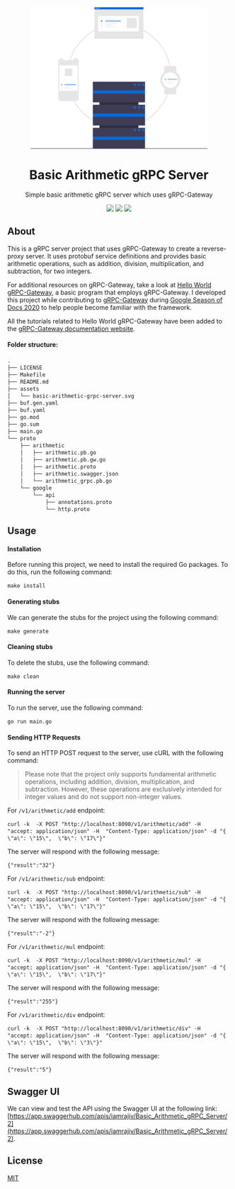 <div align="center">
<img src="assets/basic-arithmetic-grpc-server.svg" height="auto" width="400" />
<br />
<h1>Basic Arithmetic gRPC Server</h1>
<p>
Simple basic arithmetic gRPC server which uses gRPC-Gateway
</p>
<a href="https://github.com/iamrajiv/basic-arithmetic-grpc-server/network/members"><img src="https://img.shields.io/github/forks/iamrajiv/basic-arithmetic-grpc-server?color=0969da&style=for-the-badge" height="auto" width="auto" /></a>
<a href="https://github.com/iamrajiv/basic-arithmetic-grpc-server/stargazers"><img src="https://img.shields.io/github/stars/iamrajiv/basic-arithmetic-grpc-server?color=0969da&style=for-the-badge" height="auto" width="auto" /></a>
<a href="https://github.com/iamrajiv/basic-arithmetic-grpc-server/blob/main/LICENSE"><img src="https://img.shields.io/github/license/iamrajiv/basic-arithmetic-grpc-server?color=0969da&style=for-the-badge" height="auto" width="auto" /></a>
</div>

## About

This is a gRPC server project that uses gRPC-Gateway to create a reverse-proxy server. It uses protobuf service definitions and provides basic arithmetic operations, such as addition, division, multiplication, and subtraction, for two integers.

For additional resources on gRPC-Gateway, take a look at [Hello World gRPC-Gateway](https://github.com/iamrajiv/helloworld-grpc-gateway), a basic program that employs gRPC-Gateway. I developed this project while contributing to [gRPC-Gateway](https://github.com/grpc-ecosystem/grpc-gateway) during [Google Season of Docs 2020](https://github.com/iamrajiv/GSoD-2020) to help people become familiar with the framework.

All the tutorials related to Hello World gRPC-Gateway have been added to the [gRPC-Gateway documentation website](https://grpc-ecosystem.github.io/grpc-gateway/docs/tutorials/).

#### Folder structure:

```shell
.
├── LICENSE
├── Makefile
├── README.md
├── assets
│   └── basic-arithmetic-grpc-server.svg
├── buf.gen.yaml
├── buf.yaml
├── go.mod
├── go.sum
├── main.go
└── proto
    ├── arithmetic
    │   ├── arithmetic.pb.go
    │   ├── arithmetic.pb.gw.go
    │   ├── arithmetic.proto
    │   ├── arithmetic.swagger.json
    │   └── arithmetic_grpc.pb.go
    └── google
        └── api
            ├── annotations.proto
            └── http.proto
```

## Usage

#### Installation

Before running this project, we need to install the required Go packages. To do this, run the following command:

```shell
make install
```

#### Generating stubs

We can generate the stubs for the project using the following command:

```shell
make generate
```

#### Cleaning stubs

To delete the stubs, use the following command:

```shell
make clean
```

#### Running the server

To run the server, use the following command:

```shell
go run main.go
```

#### Sending HTTP Requests

To send an HTTP POST request to the server, use cURL with the following command:

> Please note that the project only supports fundamental arithmetic operations, including addition, division, multiplication, and subtraction. However, these operations are exclusively intended for integer values and do not support non-integer values.

For `/v1/arithmetic/add` endpoint:

```shell
curl -k  -X POST "http://localhost:8090/v1/arithmetic/add" -H  "accept: application/json" -H  "Content-Type: application/json" -d "{  \"a\": \"15\",  \"b\": \"17\"}"
```

The server will respond with the following message:

```shell
{"result":"32"}
```

For `/v1/arithmetic/sub` endpoint:

```shell
curl -k  -X POST "http://localhost:8090/v1/arithmetic/sub" -H  "accept: application/json" -H  "Content-Type: application/json" -d "{  \"a\": \"15\",  \"b\": \"17\"}"
```

The server will respond with the following message:

```shell
{"result":"-2"}
```

For `/v1/arithmetic/mul` endpoint:

```shell
curl -k  -X POST "http://localhost:8090/v1/arithmetic/mul" -H  "accept: application/json" -H  "Content-Type: application/json" -d "{  \"a\": \"15\",  \"b\": \"17\"}"
```

The server will respond with the following message:

```shell
{"result":"255"}
```

For `/v1/arithmetic/div` endpoint:

```shell
curl -k  -X POST "http://localhost:8090/v1/arithmetic/div" -H  "accept: application/json" -H  "Content-Type: application/json" -d "{  \"a\": \"15\",  \"b\": \"3\"}"
```

The server will respond with the following message:

```shell
{"result":"5"}
```

## Swagger UI

We can view and test the API using the Swagger UI at the following link: [https://app.swaggerhub.com/apis/iamrajiv/Basic_Arithmetic_gRPC_Server/2](https://app.swaggerhub.com/apis/iamrajiv/Basic_Arithmetic_gRPC_Server/2).

## License

[MIT](https://github.com/iamrajiv/basic-arithmetic-grpc-server/blob/main/LICENSE)
